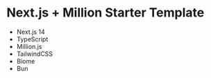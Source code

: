 # Next.js + Million Starter Template

- Next.js 14
- TypeScript
- Million.js
- TailwindCSS
- Biome
- Bun
